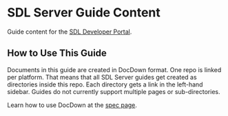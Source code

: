 # SDL Server Guide Content
Guide content for the [SDL Developer Portal](https://smartdevicelink.com/guides/sdl-server/getting-started/).

## How to Use This Guide

Documents in this guide are created in DocDown format. One repo is linked per platform. That means that all SDL Server guides get created as directories inside this repo. Each directory gets a link in the left-hand sidebar. Guides do not currently support multiple pages or sub-directories.

Learn how to use DocDown at the [spec page](https://github.com/smartdevicelink/sdl_markdown_spec).